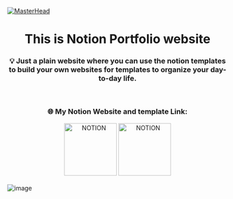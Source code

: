 <!-- MasterHead -->
<a href="https://JoshuaThadi.io">
    <img src="https://github.com/JoshuaThadi/Notion-O-Motion/blob/main/Screenshot%202024-09-12%20212719.png" alt="MasterHead">
</a>

<div align="left">
<h1 align="center">This is Notion Portfolio website</h1>

<h3 align="center">💡 Just a plain website where you can use the notion templates to build your own websites for templates to organize your day-to-day life.</h2>
<br/>

<div align="center">
    <h3>🌐 My Notion Website and template Link:</h3>
   <a href="https://masterjudah-notion-website.super.site/" target="_blank"><img width="120px" src="https://img.shields.io/badge/NOTION-000000?style=for-the-badge&logo=Notion&logoColor=white" alt="NOTION"></a>
    <a href="https://soft-saturn-e55.notion.site/Let-s-Do-Today-2f75182f90ee4e8b8cfcb5f5bda9e645?pvs=4" target="_blank">
        <img width="120px" src="https://img.shields.io/badge/NOTION-ffffff?style=for-the-badge&logo=Notion&logoColor=black" alt="NOTION"></a>
</div>


<br/>


</div>

<div align="center">
    <img align="left" alt="image" width="auto" src="https://github.com/JoshuaThadi/Notion-O-Motion/blob/main/Screenshot%202024-09-12%20214332.png">
</div>
